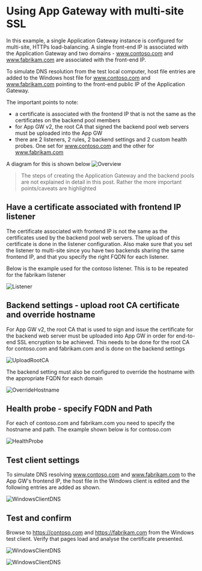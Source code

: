 # Using App Gateway with multi-site SSL

In this example, a single Application Gateway instance is configured for multi-site, HTTPs load-balancing. A single front-end IP is associated with the Application Gateway and two domains - www.contoso.com and www.fabrikam.com are associated with the front-end IP. 

To simulate DNS resolution from the test local computer, host file entries are added to the Windows host file for www.contoso.com and www.fabrikam.com pointing to the front-end public IP of the Application Gateway.

The important points to note:

 - a certificate is associated with the frontend IP that is not the same as the certificates on the backend pool members
 - for App GW v2, the root CA that signed the backend pool web servers must be uploaded into the App GW
 - there are 2 listeners, 2 rules, 2 backend settings and 2 custom health probes. One set for www.contoso.com and the other for www.fabrikam.com 

A diagram for this is shown below
![Overview](https://github.com/chianw/chianw/raw/main/appgwmultisitessldiagram.png)


> The steps of creating the Application Gateway and the backend pools are not explained in detail in this post. Rather the more important points/caveats are highlighted


## Have a certificate associated with frontend IP listener

The certificate associated with frontend IP is not the same as the certificates used by the backend pool web servers. The upload of this certificate is done in the listener configuration. Also make sure that you set the listener to multi-site since you have two backends sharing the same frontend IP, and that you specify the right FQDN for each listener.

Below is the example used for the contoso listener. This is to be repeated for the fabrikam listener

![Listener](https://github.com/chianw/chianw/raw/main/appgwmultissl10.png)



## Backend settings - upload root CA certificate and override hostname

For App GW v2, the root CA that is used to sign and issue the certificate for the backend web server must be uploaded into App GW in order for end-to-end SSL encryption to be achieved. This needs to be done for the root CA for contoso.com and fabrikam.com and is done on the backend settings

![UploadRootCA](https://github.com/chianw/chianw/raw/main/appgwmultissl4.png)

The backend setting must also be configured to override the hostname with the appropriate FQDN for each domain

![OverrideHostname](https://github.com/chianw/chianw/raw/main/appgwmultissl5.png)


## Health probe - specify FQDN and Path

For each of contoso.com and fabrikam.com you need to specify the hostname and path. The example shown below is for contoso.com 

![HealthProbe](https://github.com/chianw/chianw/raw/main/appgwmultissl7.png)


## Test client settings

To simulate DNS resolving www.contoso.com and www.fabrikam.com to the App GW's frontend IP, the host file in the Windows client is edited and the following entries are added as shown. 

![WindowsClientDNS](https://github.com/chianw/chianw/raw/main/appgwmultissl1.png)


## Test and confirm 

Browse to https://contoso.com and https://fabrikam.com from the Windows test client. Verify that pages load and analyse the certificate presented. 

![WindowsClientDNS](https://github.com/chianw/chianw/raw/main/appgwmultissl14.png)


![WindowsClientDNS](https://github.com/chianw/chianw/raw/main/appgwmultissl15.png)

